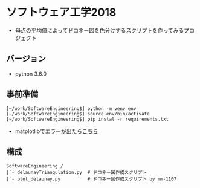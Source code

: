 # ソフトウェア工学2018
- 母点の平均値によってドロネー図を色分けするスクリプトを作ってみるプロジェクト

## バージョン
- python 3.6.0

## 事前準備

```
[~/work/SoftwareEngineering$] python -m venv env
[~/work/SoftwareEngineering$] source env/bin/activate
[~/work/SoftwareEngineering$] pip instal -r requirements.txt
```
- matplotlibでエラーが出たら[こちら](https://qiita.com/Kodaira_/items/1a3b801c7a5a41c9ce49)

## 構成

```
SoftwareEngineering /
|`- delaunayTriangulation.py  # ドロネー図作成スクリプト
|`- plot_delaunay.py          # ドロネー図作成スクリプト by mm-1107
```
